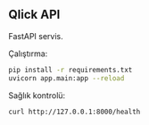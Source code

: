 ## Qlick API

FastAPI servis.

Çalıştırma:

```bash
pip install -r requirements.txt
uvicorn app.main:app --reload
```

Sağlık kontrolü:

```bash
curl http://127.0.0.1:8000/health
```


